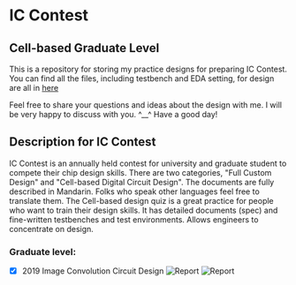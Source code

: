# IC Contest 
## Cell-based Graduate Level 
This is a repository for storing my practice designs for preparing IC Contest.
You can find all the files, including testbench and EDA setting, for design are all in [here](https://drive.google.com/drive/folders/19oqxRfa3Rkcyp9X53_FMo_EjVwa661to?usp=drive_link)

Feel free to share your questions and ideas about the design with me.
I will be very happy to discuss with you. ^__^
Have a good day!

## Description for IC Contest
IC Contest is an annually held contest for university and graduate student to compete their chip design skills.
There are two categories, "Full Custom Design" and "Cell-based Digital Circuit Design".
The documents are fully described in Mandarin. Folks who speak other languages feel free to translate them.
The Cell-based design quiz is a great practice for people who want to train their design skills. 
It has detailed documents (spec) and fine-written testbenches and test environments. 
Allows engineers to concentrate on design. 

### Graduate level:
- [x] 2019 Image Convolution Circuit Design
	![Report](https://img.shields.io/badge/Rank-S-blue.svg) ![Report](https://img.shields.io/badge/area-XXXX-red.svg) 
